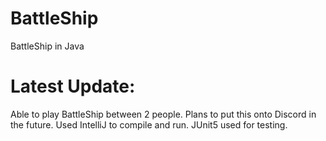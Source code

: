 # BattleShip
BattleShip in Java

# Latest Update:
Able to play BattleShip between 2 people. Plans to put this onto Discord in the future. Used IntelliJ to compile and run. JUnit5 used for testing.
